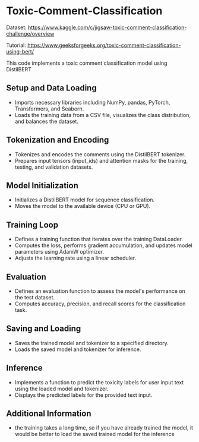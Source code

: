 # Toxic-Comment-Classification
Dataset: https://www.kaggle.com/c/jigsaw-toxic-comment-classification-challenge/overview

Tutorial: https://www.geeksforgeeks.org/toxic-comment-classification-using-bert/

This code implements a toxic comment classification model using DistilBERT

## Setup and Data Loading
- Imports necessary libraries including NumPy, pandas, PyTorch, Transformers, and Seaborn.
- Loads the training data from a CSV file, visualizes the class distribution, and balances the dataset.

## Tokenization and Encoding
- Tokenizes and encodes the comments using the DistilBERT tokenizer.
- Prepares input tensors (input_ids) and attention masks for the training, testing, and validation datasets.

## Model Initialization
- Initializes a DistilBERT model for sequence classification.
- Moves the model to the available device (CPU or GPU).

## Training Loop
- Defines a training function that iterates over the training DataLoader.
- Computes the loss, performs gradient accumulation, and updates model parameters using AdamW optimizer.
- Adjusts the learning rate using a linear scheduler.

## Evaluation
- Defines an evaluation function to assess the model's performance on the test dataset.
- Computes accuracy, precision, and recall scores for the classification task.

## Saving and Loading
- Saves the trained model and tokenizer to a specified directory.
- Loads the saved model and tokenizer for inference.

## Inference
- Implements a function to predict the toxicity labels for user input text using the loaded model and tokenizer.
- Displays the predicted labels for the provided text input.

## Additional Information
- the training takes a long time, so if you have already trained the model, it would be better to load the saved trained model for the inference
